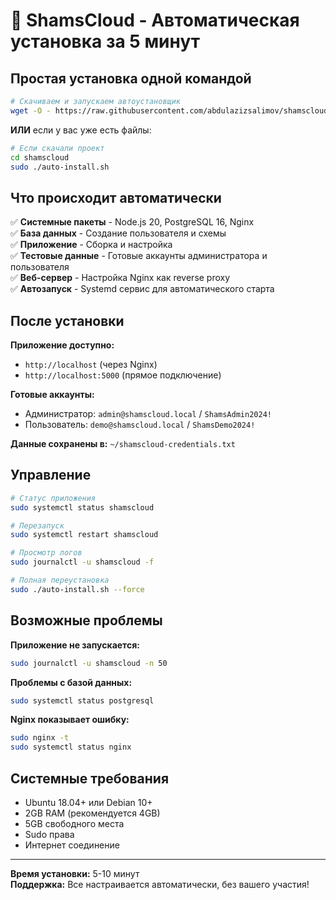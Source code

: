 # 🚀 ShamsCloud - Автоматическая установка за 5 минут

## Простая установка одной командой

```bash
# Скачиваем и запускаем автоустановщик
wget -O - https://raw.githubusercontent.com/abdulazizsalimov/shamscloud/main/auto-install.sh | bash
```

**ИЛИ** если у вас уже есть файлы:

```bash
# Если скачали проект
cd shamscloud
sudo ./auto-install.sh
```

## Что происходит автоматически

✅ **Системные пакеты** - Node.js 20, PostgreSQL 16, Nginx  
✅ **База данных** - Создание пользователя и схемы  
✅ **Приложение** - Сборка и настройка  
✅ **Тестовые данные** - Готовые аккаунты администратора и пользователя  
✅ **Веб-сервер** - Настройка Nginx как reverse proxy  
✅ **Автозапуск** - Systemd сервис для автоматического старта  

## После установки

**Приложение доступно:**
- `http://localhost` (через Nginx)
- `http://localhost:5000` (прямое подключение)

**Готовые аккаунты:**
- Администратор: `admin@shamscloud.local` / `ShamsAdmin2024!`
- Пользователь: `demo@shamscloud.local` / `ShamsDemo2024!`

**Данные сохранены в:** `~/shamscloud-credentials.txt`

## Управление

```bash
# Статус приложения
sudo systemctl status shamscloud

# Перезапуск
sudo systemctl restart shamscloud

# Просмотр логов
sudo journalctl -u shamscloud -f

# Полная переустановка
sudo ./auto-install.sh --force
```

## Возможные проблемы

**Приложение не запускается:**
```bash
sudo journalctl -u shamscloud -n 50
```

**Проблемы с базой данных:**
```bash
sudo systemctl status postgresql
```

**Nginx показывает ошибку:**
```bash
sudo nginx -t
sudo systemctl status nginx
```

## Системные требования

- Ubuntu 18.04+ или Debian 10+
- 2GB RAM (рекомендуется 4GB)
- 5GB свободного места
- Sudo права
- Интернет соединение

---

**Время установки:** 5-10 минут  
**Поддержка:** Все настраивается автоматически, без вашего участия!